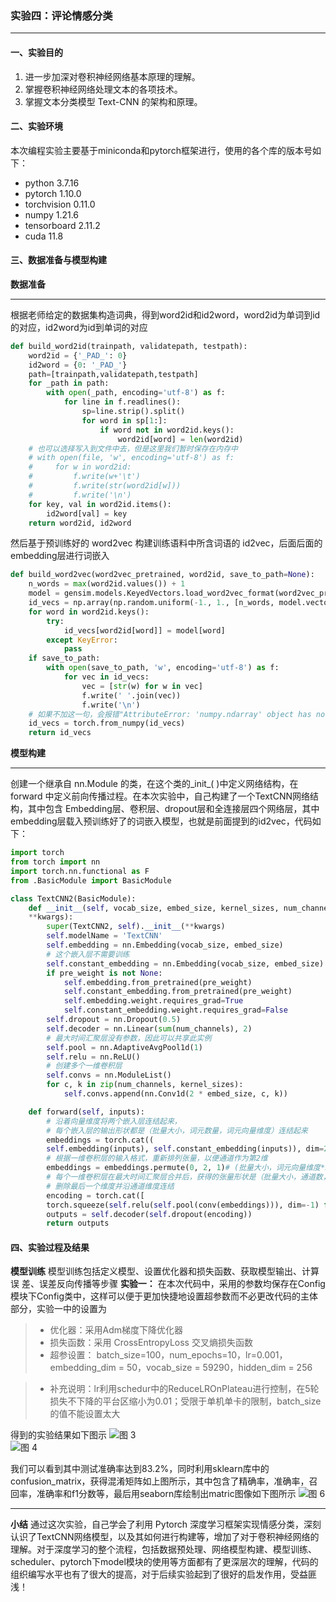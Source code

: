 ### 实验四：评论情感分类

---

#### 一、实验目的
1. 进一步加深对卷积神经网络基本原理的理解。
2. 掌握卷积神经网络处理文本的各项技术。
3. 掌握文本分类模型 Text-CNN 的架构和原理。

#### 二、实验环境
本次编程实验主要基于miniconda和pytorch框架进行，使用的各个库的版本号如下：
- python 3.7.16
- pytorch 1.10.0
- torchvision 0.11.0
- numpy 1.21.6
- tensorboard 2.11.2
- cuda 11.8

#### 三、数据准备与模型构建
**数据准备**

---
根据老师给定的数据集构造词典，得到word2id和id2word，word2id为单词到id的对应，id2word为id到单词的对应
```python
def build_word2id(trainpath, validatepath, testpath):
    word2id = {'_PAD_': 0}
    id2word = {0: '_PAD_'}
    path=[trainpath,validatepath,testpath]
    for _path in path:
        with open(_path, encoding='utf-8') as f:
            for line in f.readlines():
                sp=line.strip().split()
                for word in sp[1:]:
                    if word not in word2id.keys():
                        word2id[word] = len(word2id)
    # 也可以选择写入到文件中去，但是这里我们暂时保存在内存中
    # with open(file, 'w', encoding='utf-8') as f:
    #     for w in word2id:
    #         f.write(w+'\t')
    #         f.write(str(word2id[w]))
    #         f.write('\n')
    for key, val in word2id.items():
        id2word[val] = key
    return word2id, id2word
```
然后基于预训练好的 word2vec 构建训练语料中所含词语的 id2vec，后面后面的embedding层进行词嵌入
```python
def build_word2vec(word2vec_pretrained, word2id, save_to_path=None):
    n_words = max(word2id.values()) + 1
    model = gensim.models.KeyedVectors.load_word2vec_format(word2vec_pretrained, binary=True)
    id_vecs = np.array(np.random.uniform(-1., 1., [n_words, model.vector_size]))
    for word in word2id.keys():
        try:
            id_vecs[word2id[word]] = model[word]
        except KeyError:
            pass
    if save_to_path:
        with open(save_to_path, 'w', encoding='utf-8') as f:
            for vec in id_vecs:
                vec = [str(w) for w in vec]
                f.write(' '.join(vec))
                f.write('\n')
    # 如果不加这一句，会报错"AttributeError: 'numpy.ndarray' object has no attribute 'dim'"
    id_vecs = torch.from_numpy(id_vecs)
    return id_vecs
```
**模型构建**

---

创建一个继承自 nn.Module 的类，在这个类的_init_( )中定义网络结构，在 forward 中定义前向传播过程。在本次实验中，自己构建了一个TextCNN网络结构，其中包含 Embedding层、卷积层、dropout层和全连接层四个网络层，其中embedding层载入预训练好了的词嵌入模型，也就是前面提到的id2vec，代码如下：
```python
import torch
from torch import nn
import torch.nn.functional as F
from .BasicModule import BasicModule

class TextCNN2(BasicModule):
    def __init__(self, vocab_size, embed_size, kernel_sizes, num_channels,pre_weight=None,
    **kwargs):
        super(TextCNN2, self).__init__(**kwargs)
        self.modelName = 'TextCNN'
        self.embedding = nn.Embedding(vocab_size, embed_size)
        # 这个嵌⼊层不需要训练
        self.constant_embedding = nn.Embedding(vocab_size, embed_size)
        if pre_weight is not None:
            self.embedding.from_pretrained(pre_weight)
            self.constant_embedding.from_pretrained(pre_weight)
            self.embedding.weight.requires_grad=True
            self.constant_embedding.weight.requires_grad=False
        self.dropout = nn.Dropout(0.5)
        self.decoder = nn.Linear(sum(num_channels), 2)
        # 最⼤时间汇聚层没有参数，因此可以共享此实例
        self.pool = nn.AdaptiveAvgPool1d(1)
        self.relu = nn.ReLU()
        # 创建多个⼀维卷积层
        self.convs = nn.ModuleList()
        for c, k in zip(num_channels, kernel_sizes):
            self.convs.append(nn.Conv1d(2 * embed_size, c, k))

    def forward(self, inputs):
        # 沿着向量维度将两个嵌⼊层连结起来，
        # 每个嵌⼊层的输出形状都是（批量⼤⼩，词元数量，词元向量维度）连结起来
        embeddings = torch.cat((
        self.embedding(inputs), self.constant_embedding(inputs)), dim=2)
        # 根据⼀维卷积层的输⼊格式，重新排列张量，以便通道作为第2维
        embeddings = embeddings.permute(0, 2, 1)# (批量⼤⼩，词元向量维度*2,词元数量)
        # 每个⼀维卷积层在最⼤时间汇聚层合并后，获得的张量形状是（批量⼤⼩，通道数，1）
        # 删除最后⼀个维度并沿通道维度连结
        encoding = torch.cat([
        torch.squeeze(self.relu(self.pool(conv(embeddings))), dim=-1) for conv in self.convs], dim=1)# (批量大小，sum(num_channels))
        outputs = self.decoder(self.dropout(encoding))
        return outputs
```
#### 四、实验过程及结果
**模型训练**
模型训练包括定义模型、设置优化器和损失函数、获取模型输出、计算误
差、误差反向传播等步骤
**实验一：**
在本次代码中，采用的参数均保存在Config模块下Config类中，这样可以便于更加快捷地设置超参数而不必更改代码的主体部分，实验一中的设置为
>- 优化器：采用Adm梯度下降优化器
>- 损失函数：采用 CrossEntropyLoss 交叉熵损失函数
>- 超参设置： batch_size=100，num_epochs=10，lr=0.001，embedding_dim = 50，vocab_size = 59290，hidden_dim = 256

>- 补充说明：lr利用schedur中的ReduceLROnPlateau进行控制，在5轮损失不下降的平台区缩小为0.01；受限于单机单卡的限制，batch_size的值不能设置太大

得到的实验结果如下图示
![图 3](../images/d3f0f9b26dd42898978f97538b355d0d17b7a5b394ff841f63db00d68f3b2090.png)  
![图 4](../images/6efcddc212d88f9c0198d3aa1c9956e7c39d536d0bd1a14919bc15fd93067608.png)  

我们可以看到其中测试准确率达到83.2%，同时利用sklearn库中的confusion_matrix，获得混淆矩阵如上图所示，其中包含了精确率，准确率，召回率，准确率和f1分数等，最后用seaborn库绘制出matric图像如下图所示
![图 6](../images/e41a5a2c903fcb26e838d526cc3689c7a054cb2021b4989e0089cc5db3e6cfc1.png)  


---

**小结**
通过这次实验，自己学会了利用 Pytorch 深度学习框架实现情感分类，深刻认识了TextCNN网络模型，以及其如何进行构建等，增加了对于卷积神经网络的理解。对于深度学习的整个流程，包括数据预处理、网络模型构建、模型训练、scheduler、pytorch下model模块的使用等方面都有了更深层次的理解，代码的组织编写水平也有了很大的提高，对于后续实验起到了很好的启发作用，受益匪浅！
